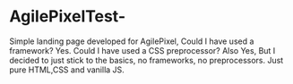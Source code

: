 # AgilePixelTest-
Simple landing page developed for AgilePixel,
Could I have used a framework? Yes. 
Could I have used a CSS preprocessor? Also Yes, 
But I decided to just stick to the basics, no frameworks, no preprocessors.
Just pure HTML,CSS and vanilla JS.
